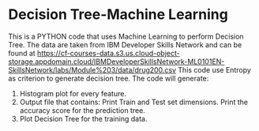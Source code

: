 # Decision Tree-Machine Learning
This is a PYTHON code that uses Machine Learning to perform Decision Tree.
The data are taken from IBM Developer Skills Network and can be found at https://cf-courses-data.s3.us.cloud-object-storage.appdomain.cloud/IBMDeveloperSkillsNetwork-ML0101EN-SkillsNetwork/labs/Module%203/data/drug200.csv 
This code use Entropy as criterion to generate decision tree. 
The code will generate: 
1) Histogram plot for every feature. 
2) Output file that contains:
   Print Train and Test set dimensions.
   Print the accuracy score for the prediction tree.
3) Plot Decision Tree for the training data.    
